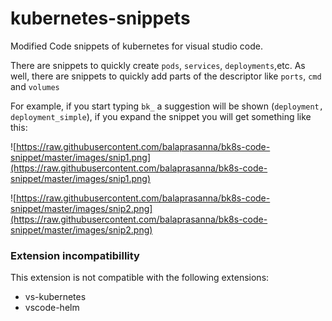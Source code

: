 # kubernetes-snippets
Modified Code snippets of kubernetes for visual studio code.

There are snippets to quickly create `pods`, `services`, `deployments`,etc. As well, there are snippets to 
quickly add parts of the descriptor like `ports`, `cmd` and `volumes`  

For example, if you start typing `bk_` a suggestion will be shown (`deployment, deployment_simple`), if you expand the snippet you will get something like this:

![https://raw.githubusercontent.com/balaprasanna/bk8s-code-snippet/master/images/snip1.png](https://raw.githubusercontent.com/balaprasanna/bk8s-code-snippet/master/images/snip1.png)

![https://raw.githubusercontent.com/balaprasanna/bk8s-code-snippet/master/images/snip2.png](https://raw.githubusercontent.com/balaprasanna/bk8s-code-snippet/master/images/snip2.png)


### Extension incompatibillity
This extension is not compatible with the following extensions:

 * vs-kubernetes
 * vscode-helm